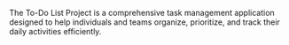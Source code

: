 The To-Do List Project is a comprehensive task management application designed to help individuals and teams organize, prioritize, and track their daily activities efficiently.
